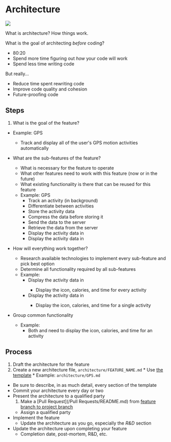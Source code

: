 # Architecture

![](http://www.businessballs.com/images/treeswing/tree-swing-s-hogh.jpg)

What is architecture? How things work.

What is the goal of architecting *before* coding?
* 80:20
* Spend more time figuring out *how* your code will work
* Spend less time writing code

But really...
* Reduce time spent rewriting code
* Improve code quality and cohesion
* Future-proofing code



## Steps

1. What is the goal of the feature?
  * Example: GPS
    * Track and display all of the user's GPS motion activities automatically

* What are the sub-features of the feature?
  * What is necessary for the feature to operate
  * What other features need to work with this feature (now or in the future)
  * What existing functionality is there that can be reused for this feature
  * Example: GPS
    * Track an activity (in background)
    * Differentiate between activities
    * Store the activity data
    * Compress the data before storing it
    * Send the data to the server
    * Retrieve the data from the server
    * Display the activity data in <Widget>
    * Display the activity data in <Post>

* How will everything work together?
  * Research available technologies to implement every sub-feature and pick best option
  * Determine all functionality required by all sub-features
  * Example:
    * Display the activity data in <Widget>
      * Display the icon, calories, and time for every activity
    * Display the activity data in <Post>
      * Display the icon, calories, and time for a single activity

* Group common functionality
  * Example:
    * Both <Widget> and <Post> need to display the icon, calories, and time for an activity




## Process

1. Draft the architecture for the feature
  1. Create a new architecture file, `architecture/FEATURE_NAME.md`
    * Use [the template](Template.md)
    * Example: `architecture/GPS.md`
  * Be sure to describe, in as much detail, every section of the template
  * Commit your architecture every day or two
* Present the architecture to a qualified party
  1. Make a [Pull Request](/Pull Requests/README.md) from [feature branch to project branch](/Branches/README.md)
  * Assign a qualified party
* Implement the feature
  * Update the architecture as you go, especially the *R&D* section
* Update the architecture upon completing your feature
  * Completion date, post-mortem, R&D, etc.